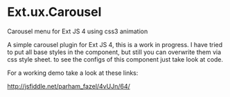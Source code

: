 Ext.ux.Carousel
===============

Carousel menu for Ext JS 4 using css3 animation

A simple carousel plugin for Ext JS 4, this is a work in progress.
I have tried to put all base styles in the component, but still you can overwrite them via css style sheet.
to see the configs of this component just take look at code.

For a working demo take a look at these links:

http://jsfiddle.net/parham_fazel/4vUJn/64/
